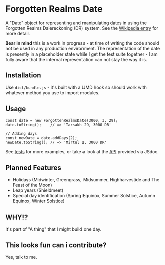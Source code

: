# Forgotten Realms Date
A "Date" object for representing and manipulating dates in using the Forgotten Realms Dalereckoning (DR) system. See the [Wikipedia entry](https://en.wikipedia.org/wiki/Calendars_in_the_Forgotten_Realms) for more detail.

**Bear in mind** this is a work in progress - at time of writing the code should not be used in any production environment. The representation of the date is presently in a placeholder state while I get the test suite together - I am fully aware that the internal representation can not stay the way it is.

## Installation
Use `dist/bundle.js` - it's built with a UMD hook so should work with whatever method you use to import modules.

## Usage
```
const date = new ForgottenRealmsDate(3000, 3, 29);
date.toString();    // => 'Tarsakh 29, 3000 DR'

// Adding days
const newDate = date.addDays(2);
newDate.toString(); // => 'Mirtul 1, 3000 DR' 
```
See [tests](src/forgotten-realms-date.test.js) for more examples, or take a look at the [API](https://mikeyhogarth.github.io/forgotten-realms-date/ForgottenRealmsDate.html) provided via JSdoc.

## Planned Features
* Holidays (Midwinter, Greengrass, Midsummer, Highharvestide and The Feast of the Moon)
* Leap years (Shieldmeet)
* Special day identification (Spring Equinox, Summer Solstice, Autumn Equinox, Winter Solstice)

## WHY!?
It's part of "A thing" that I might build one day.

## This looks fun can i contribute?
Yes, talk to me.
